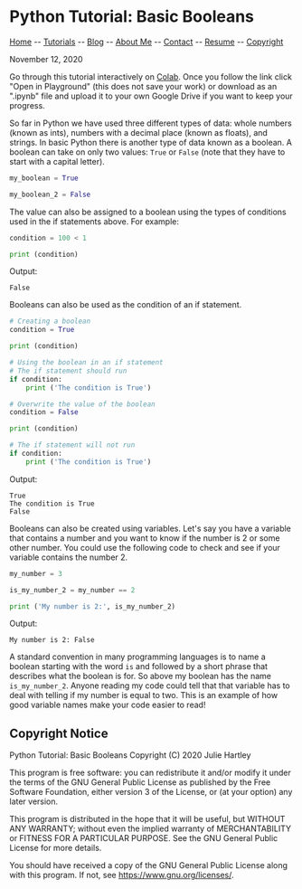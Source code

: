 # Python Tutorial: Basic Booleans

[Home](../../README.md) -- [Tutorials](../../Tutorials/README.md) -- [Blog](../../Blog/README.md) -- [About Me](../../aboutme.md) -- [Contact](../../contactme.md) -- [Resume](../../Resume.pdf) -- [Copyright](../../copyright.md)

November 12, 2020

Go through this tutorial interactively on [Colab](https://colab.research.google.com/drive/1ZikNmNpqwd6rxcVCuLj_LUwqT8KwZc3D?usp=sharing).  Once you follow the link click "Open in Playground" (this does not save your work) or download as an ".ipynb" file and upload it to your own Google Drive if you want to keep your progress.


So far in Python we have used three different types of data: whole numbers (known as ints), numbers with a decimal place (known as floats), and strings.  In basic Python there is another type of data known as a boolean.  A boolean can take on only two values: `True` or `False` (note that they have to start with a capital letter).

``` python
my_boolean = True

my_boolean_2 = False
```

The value can also be assigned to a boolean using the types of conditions used in the if statements above.  For example:

``` python 
condition = 100 < 1

print (condition)
```

Output:
```
False
```

Booleans can also be used as the condition of an if statement.

``` python
# Creating a boolean
condition = True

print (condition)

# Using the boolean in an if statement
# The if statement should run
if condition:
    print ('The condition is True')

# Overwrite the value of the boolean
condition = False

print (condition)

# The if statement will not run
if condition:
    print ('The condition is True')
```

Output:
```
True
The condition is True
False
```

Booleans can also be created using variables.  Let's say you have a variable that contains a number and you want to know if the number is 2 or some other number.  You could use the following code to check and see if your variable contains the number 2.

``` python
my_number = 3

is_my_number_2 = my_number == 2

print ('My number is 2:', is_my_number_2)
```

Output:
```
My number is 2: False
```

A standard convention in many programming languages is to name a boolean starting with the word `is` and followed by a short phrase that describes what the boolean is for.  So above my boolean has the name `is_my_number_2`.  Anyone reading my code could tell that that variable has to deal with telling if my number is equal to two.  This is an example of how good variable names make your code easier to read!

## Copyright Notice
Python Tutorial: Basic Booleans
Copyright (C) 2020  Julie Hartley

This program is free software: you can redistribute it and/or modify
it under the terms of the GNU General Public License as published by
the Free Software Foundation, either version 3 of the License, or
(at your option) any later version.

This program is distributed in the hope that it will be useful,
but WITHOUT ANY WARRANTY; without even the implied warranty of
MERCHANTABILITY or FITNESS FOR A PARTICULAR PURPOSE.  See the
GNU General Public License for more details.

You should have received a copy of the GNU General Public License
along with this program.  If not, see <https://www.gnu.org/licenses/>.
